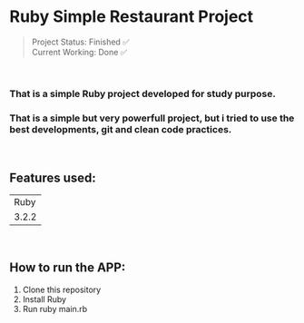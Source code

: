 <h1>Ruby Simple Restaurant Project</h1>

> Project Status: Finished ✅
> <br>
> Current Working: Done ✅
<br>

### That is a simple Ruby project developed for study purpose.

### That is a simple but very powerfull project, but i tried to use the best developments, git and clean code practices.

<br>

## Features used:

<table>
  <tr>
    <td>Ruby</td>
  </tr>
  <tr>
    <td>3.2.2</td>
  </tr>
<table>

<br>

## How to run the APP:

1. Clone this repository
2. Install Ruby
3. Run ruby main.rb
